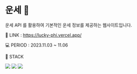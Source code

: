 # 운세 🔮
운세 API 를 활용하여 기본적인 운세 정보를 제공하는 웹사이트입니다.

🔗 LINK : https://lucky-phi.vercel.app/

💻 PERIOD : 2023.11.03 ~ 11.06

🔨 STACK

<img src="https://img.shields.io/badge/Typescript-3178C6?style=for-the-badge&logo=Typescript&logoColor=white"> <img src="https://img.shields.io/badge/Next.js-000000?style=for-the-badge&logo=Next.js&logoColor=white"> <img src="https://img.shields.io/badge/tailwindcss-06B6D4?style=for-the-badge&logo=tailwindcss&logoColor=white">


